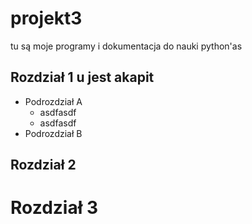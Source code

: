 # projekt3
tu są moje programy i dokumentacja do nauki python'as

## Rozdział 1 u jest akapit
* Podrozdział A
	* asdfasdf
	* asdfasdf
* Podrozdział B

## Rozdział 2


# Rozdział 3
